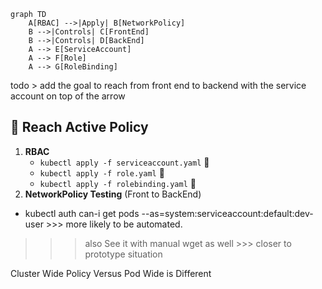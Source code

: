 ```mermaid
graph TD
    A[RBAC] -->|Apply| B[NetworkPolicy]
    B -->|Controls| C[FrontEnd]
    B -->|Controls| D[BackEnd]
    A --> E[ServiceAccount]
    A --> F[Role]
    A --> G[RoleBinding]
```

todo > add the goal to reach from front end to backend with the service account on top of the arrow

## 🚀 Reach Active Policy

1. **RBAC**
    - `kubectl apply -f serviceaccount.yaml` 📄
    - `kubectl apply -f role.yaml` 📄
    - `kubectl apply -f rolebinding.yaml` 📄
2. **NetworkPolicy Testing** (Front to BackEnd)
- kubectl auth can-i get pods --as=system:serviceaccount:default:dev-user >>> more likely to be automated.

>>> also See it with manual wget as well >>> closer to prototype situation

Cluster Wide Policy Versus Pod Wide is Different